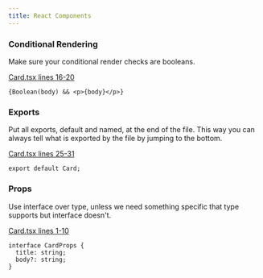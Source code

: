 ```yaml
---
title: React Components
---
```

### Conditional Rendering
Make sure your conditional render checks are booleans.

[Card.tsx lines 16-20](https://github.com/closeio/best-practices-documentation/tree/main/sample/src/Card.tsx#L16-L20)
```tsx
{Boolean(body) && <p>{body}</p>}
```
### Exports
Put all exports, default and named, at the end of the file. This way you can always tell what
is exported by the file by jumping to the bottom.

[Card.tsx lines 25-31](https://github.com/closeio/best-practices-documentation/tree/main/sample/src/Card.tsx#L25-L31)
```tsx
export default Card;
```
### Props
Use interface over type, unless we need something specific that type supports but interface
doesn't.

[Card.tsx lines 1-10](https://github.com/closeio/best-practices-documentation/tree/main/sample/src/Card.tsx#L1-L10)
```tsx
interface CardProps {
  title: string;
  body?: string;
}
```
